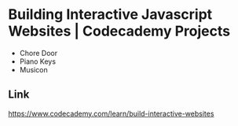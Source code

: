 # Building Interactive Javascript Websites | Codecademy Projects

- Chore Door
- Piano Keys
- Musicon

## Link
https://www.codecademy.com/learn/build-interactive-websites

